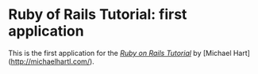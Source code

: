 # Ruby of Rails Tutorial: first application

This is the first application for the
[*Ruby on Rails Tutorial*](http://railstutorial.org/)
by [Michael Hart] (http://michaelhartl.com/).
